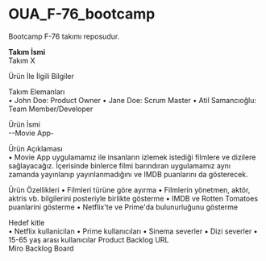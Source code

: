 # OUA_F-76_bootcamp
Bootcamp F-76 takımı reposudur.


**__Takım İsmi__**  
Takım X

Ürün İle İlgili Bilgiler 

Takım Elemanları  
• John Doe: Product Owner
• Jane Doe: Scrum Master
• Atil Samancıoğlu: Team Member/Developer

Ürün İsmi  
--Movie App-

Ürün Açıklaması  
• Movie App uygulamamız ile insanların izlemek istediği filmlere ve dizilere
sağlayacağız. İçerisinde binlerce filmi barındıran uygulamamız aynı zamanda
yayınlanıp yayınlanmadığını ve IMDB puanlarını da gösterecek.

Ürün Özellikleri
• Filmleri türüne göre ayırma
• Filmlerin yönetmen, aktör, aktris vb. bilgilerini posteriyle birlikte gösterme
• IMDB ve Rotten Tomatoes puanlarini gösterme
• Netflix'te ve Prime'da bulunurluğunu gösterme

Hedef kitle  
• Netflix kullanicilan
• Prime kullanıcıları
• Sinema severler
▪ Dizi severler
• 15-65 yaş arası kullanıcılar
Product Backlog URL  
Miro Backlog Board
